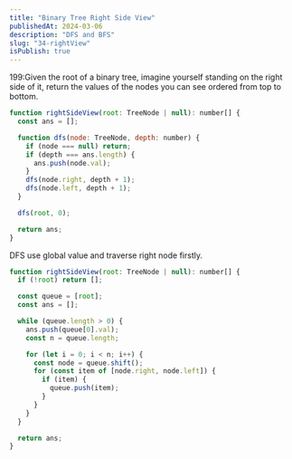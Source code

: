 ```yaml
---
title: "Binary Tree Right Side View"
publishedAt: 2024-03-06
description: "DFS and BFS"
slug: "34-rightView"
isPublish: true
---
```


199:Given the root of a binary tree, imagine yourself standing on the right side of it, return the values of the nodes you can see ordered from top to bottom.

```js
function rightSideView(root: TreeNode | null): number[] {
  const ans = [];

  function dfs(node: TreeNode, depth: number) {
    if (node === null) return;
    if (depth === ans.length) {
      ans.push(node.val);
    }
    dfs(node.right, depth + 1);
    dfs(node.left, depth + 1);
  }

  dfs(root, 0);

  return ans;
}
```

DFS use global value and traverse right node firstly.

```js
function rightSideView(root: TreeNode | null): number[] {
  if (!root) return [];

  const queue = [root];
  const ans = [];

  while (queue.length > 0) {
    ans.push(queue[0].val);
    const n = queue.length;

    for (let i = 0; i < n; i++) {
      const node = queue.shift();
      for (const item of [node.right, node.left]) {
        if (item) {
          queue.push(item);
        }
      }
    }
  }

  return ans;
}
```

